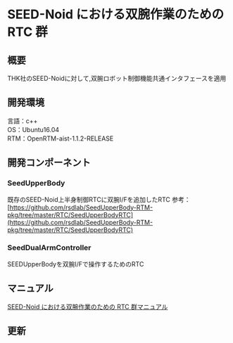 # SEED-Noid における双腕作業のための RTC 群

## 概要
THK社のSEED-Noidに対して,双腕ロボット制御機能共通インタフェースを適用

## 開発環境
言語：c++  
OS：Ubuntu16.04  
RTM：OpenRTM-aist-1.1.2-RELEASE  

## 開発コンポーネント  
### SeedUpperBody
既存のSEED-Noid上半身制御RTCに双腕I/Fを追加したRTC
参考：[https://github.com/rsdlab/SeedUpperBody-RTM-pkg/tree/master/RTC/SeedUpperBodyRTC](https://github.com/rsdlab/SeedUpperBody-RTM-pkg/tree/master/RTC/SeedUpperBodyRTC)

### SeedDualArmController
SEEDUpperBodyを双腕I/Fで操作するためのRTC

## マニュアル
[SEED-Noid における双腕作業のための RTC 群マニュアル]()

## 更新
